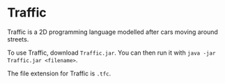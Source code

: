 # Traffic

Traffic is a 2D programming language modelled after cars moving around streets.

To use Traffic, download `Traffic.jar`. You can then run it with `java -jar Traffic.jar <filename>`.

The file extension for Traffic is `.tfc`.
